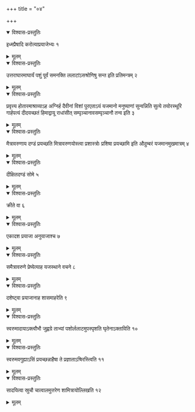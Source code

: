 +++
title = "०४"

+++


<details open><summary>विश्वास-प्रस्तुतिः</summary>

इध्मप्रैषादि करोत्याप्रयाजेभ्यः १
</details>

<details><summary>मूलम्</summary>

इध्मप्रैषादि करोत्याप्रयाजेभ्यः १
</details>


<details open><summary>विश्वास-प्रस्तुतिः</summary>

उत्तराघारमाघार्यं पशुं पूर्वं समनक्ति ललाटांऽसश्रोणिषु सन्त इति प्रतिमन्त्रम् २
</details>

<details><summary>मूलम्</summary>

उत्तराघारमाघार्यं पशुं पूर्वं समनक्ति ललाटांऽसश्रोणिषु सन्त इति प्रतिमन्त्रम् २
</details>


<details open><summary>विश्वास-प्रस्तुतिः</summary>

प्रवृत्त्य होतारमाश्राव्याऽह अग्निर्ह दैवीनां विशां पुरएताऽयं यजमानो मनुष्याणां सुन्वन्निति सुत्ये तयोरस्थूरि गार्हपत्यं दीदयच्छतं हिमाद्वायू राधांसीत् सम्पृञ्चानावसम्पृञ्चानौ तन्व इति ३
</details>

<details><summary>मूलम्</summary>

प्रवृत्त्य होतारमाश्राव्याऽह अग्निर्ह दैवीनां विशां पुरएताऽयं यजमानो मनुष्याणां सुन्वन्निति सुत्ये तयोरस्थूरि गार्हपत्यं दीदयच्छतं हिमाद्वायू राधांसीत् सम्पृञ्चानावसम्पृञ्चानौ तन्व इति ३
</details>


<details open><summary>विश्वास-प्रस्तुतिः</summary>

मैत्रावरुणाय दण्डं प्रयच्छति मित्रावरुणयोस्त्वा प्रशास्त्रोः प्रशिषा प्रयच्छामि इति औदुम्बरं यजमानमुखमात्रम् ४
</details>

<details><summary>मूलम्</summary>

मैत्रावरुणाय दण्डं प्रयच्छति मित्रावरुणयोस्त्वा प्रशास्त्रोः प्रशिषा प्रयच्छामि इति औदुम्बरं यजमानमुखमात्रम् ४
</details>


<details open><summary>विश्वास-प्रस्तुतिः</summary>

दीक्षितदण्डं सोमे ५
</details>

<details><summary>मूलम्</summary>

दीक्षितदण्डं सोमे ५
</details>


<details open><summary>विश्वास-प्रस्तुतिः</summary>

क्रीते वा ६
</details>

<details><summary>मूलम्</summary>

क्रीते वा ६
</details>


<details open><summary>विश्वास-प्रस्तुतिः</summary>

एकादश प्रयाजा अनुयाजाश्च ७
</details>

<details><summary>मूलम्</summary>

एकादश प्रयाजा अनुयाजाश्च ७
</details>


<details open><summary>विश्वास-प्रस्तुतिः</summary>

समैत्रावरुणे प्रेष्येत्याह यजस्थाने वचने ८
</details>

<details><summary>मूलम्</summary>

समैत्रावरुणे प्रेष्येत्याह यजस्थाने वचने ८
</details>


<details open><summary>विश्वास-प्रस्तुतिः</summary>

दशेष्ट्वा प्रयाजानाह शासमाहरेति ९
</details>

<details><summary>मूलम्</summary>

दशेष्ट्वा प्रयाजानाह शासमाहरेति ९
</details>


<details open><summary>विश्वास-प्रस्तुतिः</summary>

स्वरुमादायाऽक्त्वौभौ जुह्वग्रे ताभ्यां पशोर्ललाटमुपस्पृशति घृतेनाऽक्ताविति १०
</details>

<details><summary>मूलम्</summary>

स्वरुमादायाऽक्त्वौभौ जुह्वग्रे ताभ्यां पशोर्ललाटमुपस्पृशति घृतेनाऽक्ताविति १०
</details>


<details open><summary>विश्वास-प्रस्तुतिः</summary>

स्वरुमवगुह्याऽसिं प्रयच्छन्नाहैषा ते प्रज्ञाताऽश्रिरस्त्विति ११
</details>

<details><summary>मूलम्</summary>

स्वरुमवगुह्याऽसिं प्रयच्छन्नाहैषा ते प्रज्ञाताऽश्रिरस्त्विति ११
</details>


<details open><summary>विश्वास-प्रस्तुतिः</summary>

सादयित्वा स्रुचौ चात्वालमुत्तरेण शामित्रायोल्लिखति १२
</details>

<details><summary>मूलम्</summary>

सादयित्वा स्रुचौ चात्वालमुत्तरेण शामित्रायोल्लिखति १२
</details>
